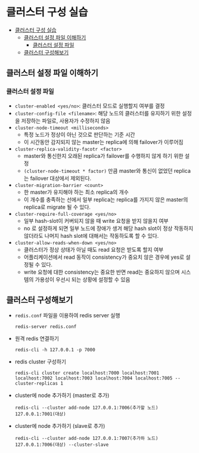 # 클러스터 구성 실습
- [클러스터 구성 실습](#클러스터-구성-실습)
  - [클러스터 설정 파일 이해하기](#클러스터-설정-파일-이해하기)
    - [클러스터 설정 파일](#클러스터-설정-파일)
  - [클러스터 구성해보기](#클러스터-구성해보기)

## 클러스터 설정 파일 이해하기
### 클러스터 설정 파일
- `cluster-enabled <yes/no>`: 클러스터 모드로 실행할지 여부를 결정
- `cluster-config-file <filename>`: 해당 노드의 클러스터를 유지하기 위한 설정을 저장하는 파일로, 사용자가 수정하지 않음
- `cluster-node-timeout <milliseconds>`
  - 특정 노드가 정상이 아닌 것으로 판단하는 기준 시간
  - 이 시간동안 감지되지 않는 master는 replica에 의해 failover가 이루어짐
- `cluster-replica-validity-facotr <factor>`
  - master와 통신한지 오래된 replica가 failover를 수행하지 않게 하기 위한 설정
  - `(cluster-node-timeout * factor)` 만큼 master와 통신이 없었던 replica는 failover 대상에서 제외된다.
- `cluster-migration-barrier <count>`
  - 한 master가 유지해야 하는 최소 replica의 개수
  - 이 개수를 충족하는 선에서 일부 replica는 replica를 가지지 않은 master의 replica로 migrate 될 수 있다.
- `cluster-require-full-coverage <yes/no>`
  - 일부 hash-slot이 커버되지 않을 때 write 요청을 받지 않을지 여부
  - no 로 설정하게 되면 일부 노드에 장애가 생겨 해당 hash slot이 정상 작동하지 않더라도 나머지 hash slot에 대해서는 작동하도록 할 수 있다.
- `cluster-allow-reads-when-down <yes/no>`
  - 클러스터가 정상 상태가 아닐 때도 read 요청은 받도록 할지 여부
  - 어플리케이션에서 read 동작이 consistency가 중요치 않은 경우에 yes로 설정될 수 있다.
  - write 요청에 대한 consistency는 중요한 반면 read는 중요하지 않으며 시스템의 가용성이 우선시 되는 상황에 설정할 수 있음

## 클러스터 구성해보기
- `redis.conf` 파일을 이용하여 redis server 실행
  ```
  redis-server redis.conf
  ```
- 원격 redis 연결하기
  ```
  redis-cli -h 127.0.0.1 -p 7000
  ```
- redis cluster 구성하기
  ```
  redis-cli cluster create localhost:7000 localhost:7001 localhost:7002 localhost:7003 localhost:7004 localhost:7005 --cluster-replicas 1
  ```
- cluster에 node 추가하기 (master로 추가)
  ```
  redis-cli --cluster add-node 127.0.0.1:7006(추가할 노드) 127.0.0.1:7001(대상)
  ```
- cluster에 node 추가하기 (slave로 추가)
  ```
  redis-cli --cluster add-node 127.0.0.1:7007(추가하 노드) 127.0.0.1:7006(대상) --cluster-slave
  ```